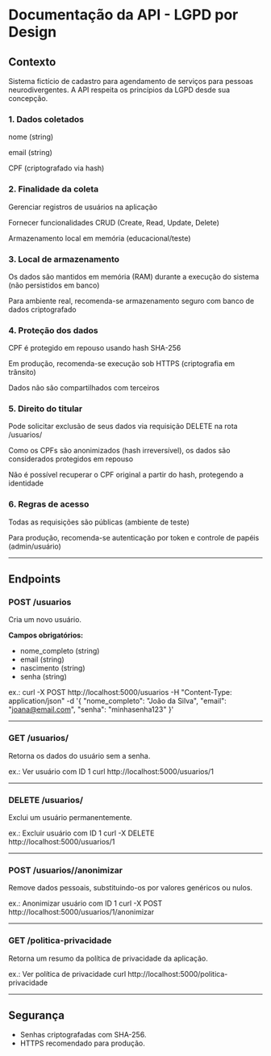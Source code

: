 # Documentação da API - LGPD por Design

## Contexto
Sistema fictício de cadastro para agendamento de serviços para pessoas neurodivergentes. A API respeita os princípios da LGPD desde sua concepção.

### 1. Dados coletados
nome (string)

email (string)

CPF (criptografado via hash)

### 2. Finalidade da coleta
Gerenciar registros de usuários na aplicação

Fornecer funcionalidades CRUD (Create, Read, Update, Delete)

Armazenamento local em memória (educacional/teste)

### 3. Local de armazenamento
Os dados são mantidos em memória (RAM) durante a execução do sistema (não persistidos em banco)

Para ambiente real, recomenda-se armazenamento seguro com banco de dados criptografado

### 4. Proteção dos dados
CPF é protegido em repouso usando hash SHA-256

Em produção, recomenda-se execução sob HTTPS (criptografia em trânsito)

Dados não são compartilhados com terceiros

### 5. Direito do titular
Pode solicitar exclusão de seus dados via requisição DELETE na rota /usuarios/<id>

Como os CPFs são anonimizados (hash irreversível), os dados são considerados protegidos em repouso

Não é possível recuperar o CPF original a partir do hash, protegendo a identidade

### 6. Regras de acesso
Todas as requisições são públicas (ambiente de teste)

Para produção, recomenda-se autenticação por token e controle de papéis (admin/usuário)

---

## Endpoints

### POST /usuarios
Cria um novo usuário.

**Campos obrigatórios:**
- nome_completo (string)
- email (string)
- nascimento (string)
- senha (string)

ex.:
curl -X POST http://localhost:5000/usuarios -H "Content-Type: application/json" -d '{
  "nome_completo": "João da Silva",
  "email": "joana@email.com",
  "senha": "minhasenha123"
}'

---

### GET /usuarios/<id>
Retorna os dados do usuário sem a senha.

ex.:
Ver usuário com ID 1
curl http://localhost:5000/usuarios/1

---

### DELETE /usuarios/<id>
Exclui um usuário permanentemente.

ex.: 
Excluir usuário com ID 1
curl -X DELETE http://localhost:5000/usuarios/1

---

### POST /usuarios/<id>/anonimizar
Remove dados pessoais, substituindo-os por valores genéricos ou nulos.

ex.: 
Anonimizar usuário com ID 1
curl -X POST http://localhost:5000/usuarios/1/anonimizar

---

### GET /politica-privacidade
Retorna um resumo da política de privacidade da aplicação.

ex.: 
Ver política de privacidade
curl http://localhost:5000/politica-privacidade

---

## Segurança
- Senhas criptografadas com SHA-256.
- HTTPS recomendado para produção.
